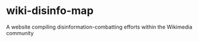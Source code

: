 # wiki-disinfo-map
A website compiling disinformation-combatting efforts within the Wikimedia community
